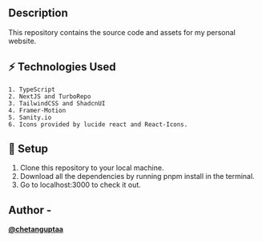 ## Description

This repository contains the source code and assets for my personal website.

## ⚡ Technologies Used

    1. TypeScript
    2. NextJS and TurboRepo
    3. TailwindCSS and ShadcnUI
    4. Framer-Motion
    5. Sanity.io
    6. Icons provided by lucide react and React-Icons.

## 🍂 Setup

1. Clone this repository to your local machine.
2. Download all the dependencies by running pnpm install in the terminal.
3. Go to localhost:3000 to check it out.

## Author -

[**@chetanguptaa**](https://github.com/chetanguptaa)